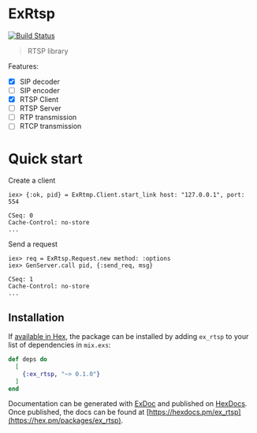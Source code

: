 # ExRtsp

[![Build Status](https://travis-ci.org/shavit/elixir-rtsp.svg?branch=master)](https://travis-ci.org/shavit/elixir-rtsp)

> RTSP library

Features:
  - [x] SIP decoder
  - [ ] SIP encoder
  - [x] RTSP Client
  - [ ] RTSP Server
  - [ ] RTP transmission
  - [ ] RTCP transmission

# Quick start

Create a client
```
iex> {:ok, pid} = ExRtmp.Client.start_link host: "127.0.0.1", port: 554
```
```
CSeq: 0
Cache-Control: no-store
...
```

Send a request
```
iex> req = ExRtsp.Request.new method: :options
iex> GenServer.call pid, {:send_req, msg}
```
```
CSeq: 1
Cache-Control: no-store
...
```

## Installation

If [available in Hex](https://hex.pm/packages/ex_rtsp), the package can be installed
by adding `ex_rtsp` to your list of dependencies in `mix.exs`:

```elixir
def deps do
  [
    {:ex_rtsp, "~> 0.1.0"}
  ]
end
```

Documentation can be generated with [ExDoc](https://github.com/elixir-lang/ex_doc)
and published on [HexDocs](https://hex.pm/packages/ex_rtsp). Once published, the docs can
be found at [https://hexdocs.pm/ex_rtsp](https://hex.pm/packages/ex_rtsp).

